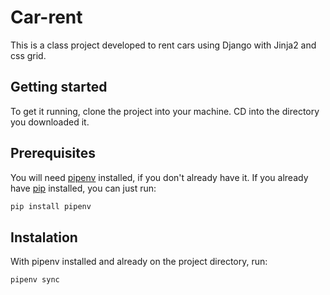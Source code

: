 # Car-rent

This is a class project developed to rent cars using Django with Jinja2 and css grid.

## Getting started

To get it running, clone the project into your machine. CD into the directory you downloaded it.

## Prerequisites

You will need [pipenv](https://github.com/pypa/pipenv) installed, if you don't already have it.
If you already have [pip](https://pip.pypa.io/en/stable/) installed, you can just run:
```bash
pip install pipenv
```

## Instalation

With pipenv installed and already on the project directory, run:
```bash
pipenv sync
```
